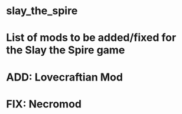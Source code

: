 # slay_the_spire
# List of mods to be added/fixed for the Slay the Spire game
# ADD: Lovecraftian Mod
# FIX: Necromod
#
